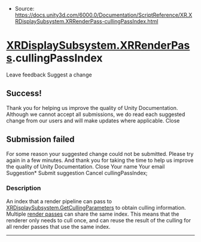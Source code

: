 * Source: https://docs.unity3d.com/6000.0/Documentation/ScriptReference/XR.XRDisplaySubsystem.XRRenderPass-cullingPassIndex.html

#  [XRDisplaySubsystem.XRRenderPass](https://docs.unity3d.com/6000.0/Documentation/ScriptReference/XR.XRDisplaySubsystem.XRRenderPass.html).cullingPassIndex
Leave feedback
Suggest a change
## Success!
Thank you for helping us improve the quality of Unity Documentation. Although we cannot accept all submissions, we do read each suggested change from our users and will make updates where applicable.
Close
## Submission failed
For some reason your suggested change could not be submitted. Please <a>try again</a> in a few minutes. And thank you for taking the time to help us improve the quality of Unity Documentation.
Close
Your name Your email Suggestion* Submit suggestion
Cancel
cullingPassIndex; 
### Description
An index that a render pipeline can pass to [XRDisplaySubsystem.GetCullingParameters](https://docs.unity3d.com/6000.0/Documentation/ScriptReference/XR.XRDisplaySubsystem.GetCullingParameters.html) to obtain culling information.
Multiple [render passes](https://docs.unity3d.com/6000.0/Documentation/ScriptReference/XR.XRDisplaySubsystem.XRRenderPass.html) can share the same index. This means that the renderer only needs to cull once, and can reuse the result of the culling for all render passes that use the same index.
* * *
